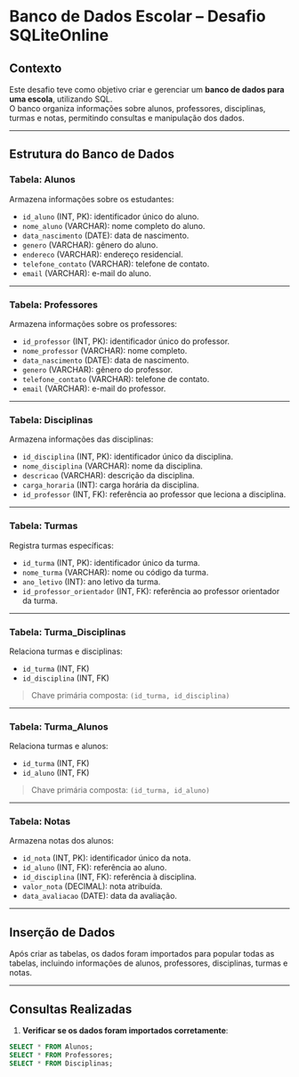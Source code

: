# Banco de Dados Escolar – Desafio SQLiteOnline

## Contexto
Este desafio teve como objetivo criar e gerenciar um **banco de dados para uma escola**, utilizando SQL.  
O banco organiza informações sobre alunos, professores, disciplinas, turmas e notas, permitindo consultas e manipulação dos dados.

---

## Estrutura do Banco de Dados

### Tabela: Alunos
Armazena informações sobre os estudantes:
- `id_aluno` (INT, PK): identificador único do aluno.  
- `nome_aluno` (VARCHAR): nome completo do aluno.  
- `data_nascimento` (DATE): data de nascimento.  
- `genero` (VARCHAR): gênero do aluno.  
- `endereco` (VARCHAR): endereço residencial.  
- `telefone_contato` (VARCHAR): telefone de contato.  
- `email` (VARCHAR): e-mail do aluno.  

---

### Tabela: Professores
Armazena informações sobre os professores:
- `id_professor` (INT, PK): identificador único do professor.  
- `nome_professor` (VARCHAR): nome completo.  
- `data_nascimento` (DATE): data de nascimento.  
- `genero` (VARCHAR): gênero do professor.  
- `telefone_contato` (VARCHAR): telefone de contato.  
- `email` (VARCHAR): e-mail do professor.  

---

### Tabela: Disciplinas
Armazena informações das disciplinas:
- `id_disciplina` (INT, PK): identificador único da disciplina.  
- `nome_disciplina` (VARCHAR): nome da disciplina.  
- `descricao` (VARCHAR): descrição da disciplina.  
- `carga_horaria` (INT): carga horária da disciplina.  
- `id_professor` (INT, FK): referência ao professor que leciona a disciplina.  

---

### Tabela: Turmas
Registra turmas específicas:
- `id_turma` (INT, PK): identificador único da turma.  
- `nome_turma` (VARCHAR): nome ou código da turma.  
- `ano_letivo` (INT): ano letivo da turma.  
- `id_professor_orientador` (INT, FK): referência ao professor orientador da turma.  

---

### Tabela: Turma_Disciplinas
Relaciona turmas e disciplinas:
- `id_turma` (INT, FK)  
- `id_disciplina` (INT, FK)  
> Chave primária composta: `(id_turma, id_disciplina)`  

---

### Tabela: Turma_Alunos
Relaciona turmas e alunos:
- `id_turma` (INT, FK)  
- `id_aluno` (INT, FK)  
> Chave primária composta: `(id_turma, id_aluno)`  

---

### Tabela: Notas
Armazena notas dos alunos:
- `id_nota` (INT, PK): identificador único da nota.  
- `id_aluno` (INT, FK): referência ao aluno.  
- `id_disciplina` (INT, FK): referência à disciplina.  
- `valor_nota` (DECIMAL): nota atribuída.  
- `data_avaliacao` (DATE): data da avaliação.  

---

## Inserção de Dados
Após criar as tabelas, os dados foram importados para popular todas as tabelas, incluindo informações de alunos, professores, disciplinas, turmas e notas.

---

## Consultas Realizadas

1. **Verificar se os dados foram importados corretamente**:
```sql
SELECT * FROM Alunos;
SELECT * FROM Professores;
SELECT * FROM Disciplinas;
